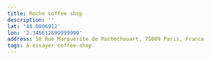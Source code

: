 ```yaml
---
title: Roche coffee shop
description: ''
lat: '48.8806912'
lon: '2.346612899999999'
address: 58 Rue Marguerite de Rochechouart, 75009 Paris, France
tags: à-essayer coffee-shop
---
```

